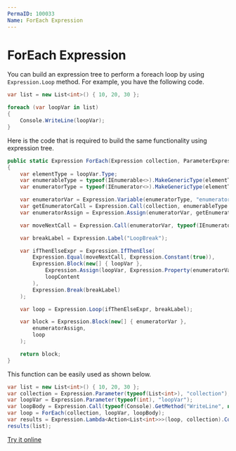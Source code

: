 ```yaml
---
PermaID: 100033
Name: ForEach Expression
---
```


# ForEach Expression

You can build an expression tree to perform a foreach loop by using `Expression.Loop` method. For example, you have the following code.

```csharp
var list = new List<int>() { 10, 20, 30 };

foreach (var loopVar in list)
{
    Console.WriteLine(loopVar);
}
```

Here is the code that is required to build the same functionality using expression tree. 

```csharp
public static Expression ForEach(Expression collection, ParameterExpression loopVar, Expression loopContent)
{
    var elementType = loopVar.Type;
    var enumerableType = typeof(IEnumerable<>).MakeGenericType(elementType);
    var enumeratorType = typeof(IEnumerator<>).MakeGenericType(elementType);

    var enumeratorVar = Expression.Variable(enumeratorType, "enumerator");
    var getEnumeratorCall = Expression.Call(collection, enumerableType.GetMethod("GetEnumerator"));
    var enumeratorAssign = Expression.Assign(enumeratorVar, getEnumeratorCall);

    var moveNextCall = Expression.Call(enumeratorVar, typeof(IEnumerator).GetMethod("MoveNext"));

    var breakLabel = Expression.Label("LoopBreak");

    var ifThenElseExpr = Expression.IfThenElse(
        Expression.Equal(moveNextCall, Expression.Constant(true)),
        Expression.Block(new[] { loopVar },
            Expression.Assign(loopVar, Expression.Property(enumeratorVar, "Current")),
            loopContent
        ),
        Expression.Break(breakLabel)
    );

    var loop = Expression.Loop(ifThenElseExpr, breakLabel);

    var block = Expression.Block(new[] { enumeratorVar },
        enumeratorAssign,
        loop
    );

    return block;
}
```

This function can be easily used as shown below.

```csharp
var list = new List<int>() { 10, 20, 30 };
var collection = Expression.Parameter(typeof(List<int>), "collection");
var loopVar = Expression.Parameter(typeof(int), "loopVar");
var loopBody = Expression.Call(typeof(Console).GetMethod("WriteLine", new[] { typeof(int) }), loopVar);
var loop = ForEach(collection, loopVar, loopBody);
var results = Expression.Lambda<Action<List<int>>>(loop, collection).Compile();
results(list);
```

[Try it online](https://dotnetfiddle.net/Pl89Gr)
